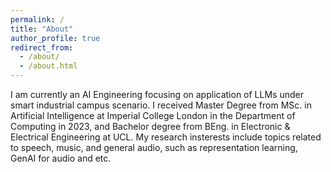 ```yaml
---
permalink: /
title: "About"
author_profile: true
redirect_from: 
  - /about/
  - /about.html
---
```


I am currently an AI Engineering focusing on application of LLMs under smart industrial campus scenario. I received Master Degree from MSc. in Artificial Intelligence at Imperial College London in the Department of Computing in 2023, and Bachelor degree from BEng. in Electronic & Electrical Engineering at UCL. My research insterests include topics related to speech, music, and general audio, such as representation learning, GenAI for audio and etc.



